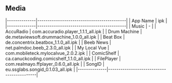 ## Media ##

   |--------------|-------------------------------------------|
   | App Name     | ipk                                       |
   |--------------|-------------------------------------------|
   | Music        | -                                         |
   | AccuRadio    | com.accuradio.player_1.1.1_all.ipk        |
   | Drum Machine | de.metaviewsoft.drummachine_1.0.0_all.ipk |
   | Beat Box     | de.concentrix.beatbox_1.1.0_all.ipk       |
   | Beeb News    | net.palmdoc.beeb_2.3.0_all.ipk            |
   | My Local Vue | com.mobileteck.mylocalvue_2.0.2.ipk       |
   | ComicShelf   | ca.canuckcoding.comicshelf_1.1.0_all.ipk  |
   | FilePlayer   | com.realmayo.ffplayer_0.6.0_all.ipk       |
   | SongID       | eu.ssglabs.songid_0.1.03_all.ipk          |
   |--------------|-------------------------------------------|
    

